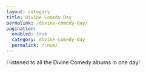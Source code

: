 ```yaml
---
layout: category
title: Divine Comedy Day
permalink: /divine-comedy-day/
pagination:
  enabled: true
  category: divine-comedy-day
  permalink: /:num/
---
```


I listened to all the Divine Comedy albums in one day!
